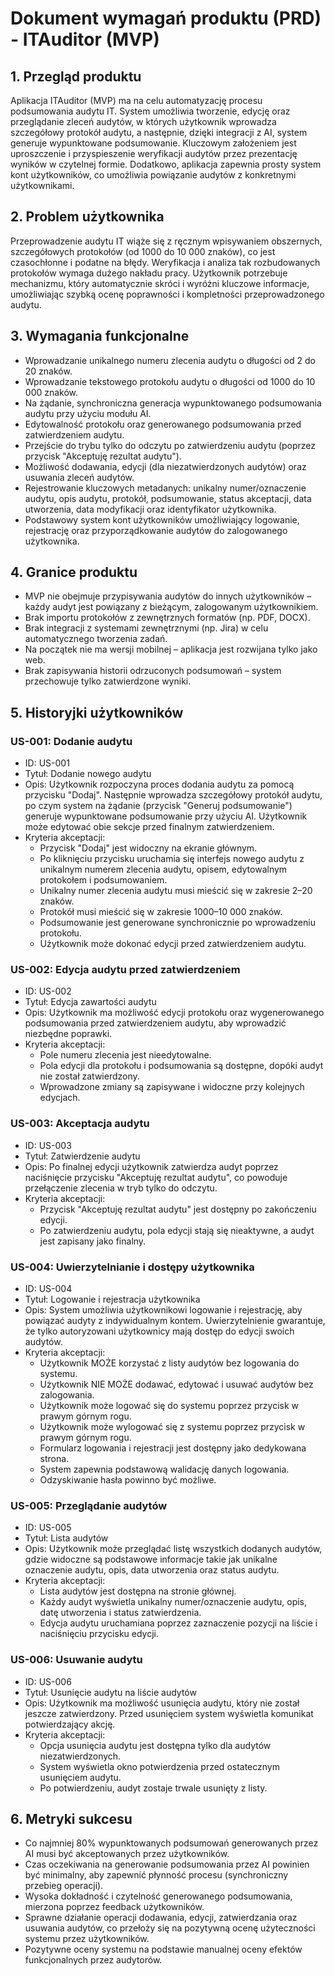 # Dokument wymagań produktu (PRD) - ITAuditor (MVP)

## 1. Przegląd produktu
Aplikacja ITAuditor (MVP) ma na celu automatyzację procesu podsumowania audytu IT. System umożliwia tworzenie, edycję oraz przeglądanie zleceń audytów, w których użytkownik wprowadza szczegółowy protokół audytu, a następnie, dzięki integracji z AI, system generuje wypunktowane podsumowanie. Kluczowym założeniem jest uproszczenie i przyspieszenie weryfikacji audytów przez prezentację wyników w czytelnej formie. Dodatkowo, aplikacja zapewnia prosty system kont użytkowników, co umożliwia powiązanie audytów z konkretnymi użytkownikami.

## 2. Problem użytkownika
Przeprowadzenie audytu IT wiąże się z ręcznym wpisywaniem obszernych, szczegółowych protokołów (od 1000 do 10 000 znaków), co jest czasochłonne i podatne na błędy. Weryfikacja i analiza tak rozbudowanych protokołów wymaga dużego nakładu pracy. Użytkownik potrzebuje mechanizmu, który automatycznie skróci i wyróżni kluczowe informacje, umożliwiając szybką ocenę poprawności i kompletności przeprowadzonego audytu.

## 3. Wymagania funkcjonalne
- Wprowadzanie unikalnego numeru zlecenia audytu o długości od 2 do 20 znaków.
- Wprowadzanie tekstowego protokołu audytu o długości od 1000 do 10 000 znaków.
- Na żądanie, synchroniczna generacja wypunktowanego podsumowania audytu przy użyciu modułu AI.
- Edytowalność protokołu oraz generowanego podsumowania przed zatwierdzeniem audytu.
- Przejście do trybu tylko do odczytu po zatwierdzeniu audytu (poprzez przycisk "Akceptuję rezultat audytu").
- Możliwość dodawania, edycji (dla niezatwierdzonych audytów) oraz usuwania zleceń audytów.
- Rejestrowanie kluczowych metadanych: unikalny numer/oznaczenie audytu, opis audytu, protokół, podsumowanie, status akceptacji, data utworzenia, data modyfikacji oraz identyfikator użytkownika.
- Podstawowy system kont użytkowników umożliwiający logowanie, rejestrację oraz przyporządkowanie audytów do zalogowanego użytkownika.

## 4. Granice produktu
- MVP nie obejmuje przypisywania audytów do innych użytkowników – każdy audyt jest powiązany z bieżącym, zalogowanym użytkownikiem.
- Brak importu protokołów z zewnętrznych formatów (np. PDF, DOCX).
- Brak integracji z systemami zewnętrznymi (np. Jira) w celu automatycznego tworzenia zadań.
- Na początek nie ma wersji mobilnej – aplikacja jest rozwijana tylko jako web.
- Brak zapisywania historii odrzuconych podsumowań – system przechowuje tylko zatwierdzone wyniki.

## 5. Historyjki użytkowników
### US-001: Dodanie audytu
- ID: US-001
- Tytuł: Dodanie nowego audytu
- Opis: Użytkownik rozpoczyna proces dodania audytu za pomocą przycisku "Dodaj". Następnie wprowadza szczegółowy protokół audytu, po czym system na żądanie (przycisk "Generuj podsumowanie") generuje wypunktowane podsumowanie przy użyciu AI. Użytkownik może edytować obie sekcje przed finalnym zatwierdzeniem.
- Kryteria akceptacji:
  - Przycisk "Dodaj" jest widoczny na ekranie głównym.
  - Po kliknięciu przycisku uruchamia się interfejs nowego audytu z unikalnym numerem zlecenia audytu, opisem, edytowalnym protokołem i podsumowaniem.
  - Unikalny numer zlecenia audytu musi mieścić się w zakresie 2–20 znaków.
  - Protokół musi mieścić się w zakresie 1000–10 000 znaków.
  - Podsumowanie jest generowane synchronicznie po wprowadzeniu protokołu.
  - Użytkownik może dokonać edycji przed zatwierdzeniem audytu.

### US-002: Edycja audytu przed zatwierdzeniem
- ID: US-002
- Tytuł: Edycja zawartości audytu
- Opis: Użytkownik ma możliwość edycji protokołu oraz wygenerowanego podsumowania przed zatwierdzeniem audytu, aby wprowadzić niezbędne poprawki.
- Kryteria akceptacji:
  - Pole numeru zlecenia jest nieedytowalne.
  - Pola edycji dla protokołu i podsumowania są dostępne, dopóki audyt nie został zatwierdzony.
  - Wprowadzone zmiany są zapisywane i widoczne przy kolejnych edycjach.

### US-003: Akceptacja audytu
- ID: US-003
- Tytuł: Zatwierdzenie audytu
- Opis: Po finalnej edycji użytkownik zatwierdza audyt poprzez naciśnięcie przycisku "Akceptuję rezultat audytu", co powoduje przełączenie zlecenia w tryb tylko do odczytu.
- Kryteria akceptacji:
  - Przycisk "Akceptuję rezultat audytu" jest dostępny po zakończeniu edycji.
  - Po zatwierdzeniu audytu, pola edycji stają się nieaktywne, a audyt jest zapisany jako finalny.

### US-004: Uwierzytelnianie i dostępy użytkownika
- ID: US-004
- Tytuł: Logowanie i rejestracja użytkownika
- Opis: System umożliwia użytkownikowi logowanie i rejestrację, aby powiązać audyty z indywidualnym kontem. Uwierzytelnienie gwarantuje, że tylko autoryzowani użytkownicy mają dostęp do edycji swoich audytów.
- Kryteria akceptacji:
  - Użytkownik MOŻE korzystać z listy audytów bez logowania do systemu.
  - Użytkownik NIE MOŻE dodawać, edytować i usuwać audytów bez zalogowania.
  - Użytkownik może logować się do systemu poprzez przycisk w prawym górnym rogu.
  - Użytkownik może wylogować się z systemu poprzez przycisk w prawym górnym rogu.
  - Formularz logowania i rejestracji jest dostępny jako dedykowana strona.
  - System zapewnia podstawową walidację danych logowania.
  - Odzyskiwanie hasła powinno być możliwe.

### US-005: Przeglądanie audytów
- ID: US-005
- Tytuł: Lista audytów
- Opis: Użytkownik może przeglądać listę wszystkich dodanych audytów, gdzie widoczne są podstawowe informacje takie jak unikalne oznaczenie audytu, opis, data utworzenia oraz status audytu.
- Kryteria akceptacji:
  - Lista audytów jest dostępna na stronie głównej.
  - Każdy audyt wyświetla unikalny numer/oznaczenie audytu, opis, datę utworzenia i status zatwierdzenia.
  - Edycja audytu uruchamiana poprzez zaznaczenie pozycji na liście i naciśnięciu przycisku edycji.

### US-006: Usuwanie audytu
- ID: US-006
- Tytuł: Usunięcie audytu na liście audytów
- Opis: Użytkownik ma możliwość usunięcia audytu, który nie został jeszcze zatwierdzony. Przed usunięciem system wyświetla komunikat potwierdzający akcję.
- Kryteria akceptacji:
  - Opcja usunięcia audytu jest dostępna tylko dla audytów niezatwierdzonych.
  - System wyświetla okno potwierdzenia przed ostatecznym usunięciem audytu.
  - Po potwierdzeniu, audyt zostaje trwale usunięty z listy.

## 6. Metryki sukcesu
- Co najmniej 80% wypunktowanych podsumowań generowanych przez AI musi być akceptowanych przez użytkowników.
- Czas oczekiwania na generowanie podsumowania przez AI powinien być minimalny, aby zapewnić płynność procesu (synchroniczny przebieg operacji).
- Wysoka dokładność i czytelność generowanego podsumowania, mierzona poprzez feedback użytkowników.
- Sprawne działanie operacji dodawania, edycji, zatwierdzania oraz usuwania audytów, co przełoży się na pozytywną ocenę użyteczności systemu przez użytkowników.
- Pozytywne oceny systemu na podstawie manualnej oceny efektów funkcjonalnych przez audytorów. 